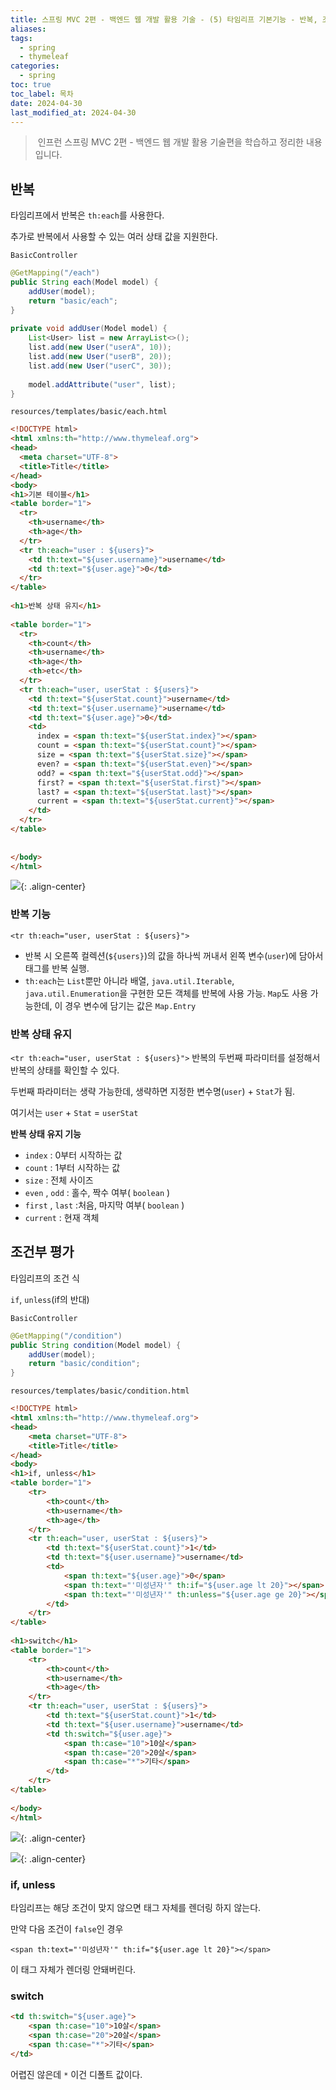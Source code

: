 ```yaml
---
title: 스프링 MVC 2편 - 백엔드 웹 개발 활용 기술 - (5) 타임리프 기본기능 - 반복, 조건부 평가
aliases: 
tags:
  - spring
  - thymeleaf
categories:
  - spring
toc: true
toc_label: 목차
date: 2024-04-30
last_modified_at: 2024-04-30
---
```

>  인프런 스프링 MVC 2편 - 백엔드 웹 개발 활용 기술편을 학습하고 정리한 내용 입니다.


## 반복

타임리프에서 반복은 `th:each`를 사용한다. 

추가로 반복에서 사용할 수 있는 여러 상태 값을 지원한다.

`BasicController`
```java
@GetMapping("/each")  
public String each(Model model) {  
    addUser(model);  
    return "basic/each";  
}  
  
private void addUser(Model model) {  
    List<User> list = new ArrayList<>();  
    list.add(new User("userA", 10));  
    list.add(new User("userB", 20));  
    list.add(new User("userC", 30));  
  
    model.addAttribute("user", list);  
}
```

`resources/templates/basic/each.html`
```html
<!DOCTYPE html>  
<html xmlns:th="http://www.thymeleaf.org">  
<head>  
  <meta charset="UTF-8">  
  <title>Title</title>  
</head>  
<body>  
<h1>기본 테이블</h1>  
<table border="1">  
  <tr>  
    <th>username</th>  
    <th>age</th>  
  </tr>  
  <tr th:each="user : ${users}">  
    <td th:text="${user.username}">username</td>  
    <td th:text="${user.age}">0</td>  
  </tr>  
</table>  
  
<h1>반복 상태 유지</h1>  
  
<table border="1">  
  <tr>  
    <th>count</th>  
    <th>username</th>  
    <th>age</th>  
    <th>etc</th>  
  </tr>  
  <tr th:each="user, userStat : ${users}">  
    <td th:text="${userStat.count}">username</td>  
    <td th:text="${user.username}">username</td>  
    <td th:text="${user.age}">0</td>  
    <td>  
      index = <span th:text="${userStat.index}"></span>  
      count = <span th:text="${userStat.count}"></span>  
      size = <span th:text="${userStat.size}"></span>  
      even? = <span th:text="${userStat.even}"></span>  
      odd? = <span th:text="${userStat.odd}"></span>  
      first? = <span th:text="${userStat.first}"></span>  
      last? = <span th:text="${userStat.last}"></span>  
      current = <span th:text="${userStat.current}"></span>  
    </td>  
  </tr>  
</table>  
  
  
</body>  
</html>
```

![](https://i.imgur.com/ayoaKtd.png){: .align-center}

### 반복 기능

`<tr th:each="user, userStat : ${users}">` 
- 반복 시 오른쪽 컬렉션(`${users}`)의 값을 하나씩 꺼내서 왼쪽 변수(`user`)에 담아서 태그를 반복 실행.
- `th:each`는 `List`뿐만 아니라 배열, `java.util.Iterable`, `java.util.Enumeration`을 구현한 모든 객체를 반복에 사용 가능. `Map`도 사용 가능한데, 이 경우 변수에 담기는 값은 `Map.Entry`

### 반복 상태 유지

`<tr th:each="user, userStat : ${users}">`
반복의 두번째 파라미터를 설정해서 반복의 상태를 확인할 수 있다.

두번째 파라미터는 생략 가능한데, 생략하면 지정한 변수명(`user`) + `Stat`가 됨.

여기서는 `user` + `Stat` = `userStat`

**반복 상태 유지 기능**
- `index` : 0부터 시작하는 값
- `count` : 1부터 시작하는 값
- `size` : 전체 사이즈
- `even` , `odd` : 홀수, 짝수 여부( `boolean` )
- `first` , `last` :처음, 마지막 여부( `boolean` )
- `current` : 현재 객체


## 조건부 평가

타임리프의 조건 식

`if`, `unless`(if의 반대)

`BasicController`
```java
@GetMapping("/condition")  
public String condition(Model model) {  
    addUser(model);  
    return "basic/condition";  
}
```

`resources/templates/basic/condition.html`
```html
<!DOCTYPE html>  
<html xmlns:th="http://www.thymeleaf.org">  
<head>  
    <meta charset="UTF-8">  
    <title>Title</title>  
</head>  
<body>  
<h1>if, unless</h1>  
<table border="1">  
    <tr>  
        <th>count</th>  
        <th>username</th>  
        <th>age</th>  
    </tr>  
    <tr th:each="user, userStat : ${users}">  
        <td th:text="${userStat.count}">1</td>  
        <td th:text="${user.username}">username</td>  
        <td>  
            <span th:text="${user.age}">0</span>  
            <span th:text="'미성년자'" th:if="${user.age lt 20}"></span>  
            <span th:text="'미성년자'" th:unless="${user.age ge 20}"></span>  
        </td>  
    </tr>  
</table>  
  
<h1>switch</h1>  
<table border="1">  
    <tr>  
        <th>count</th>  
        <th>username</th>  
        <th>age</th>  
    </tr>  
    <tr th:each="user, userStat : ${users}">  
        <td th:text="${userStat.count}">1</td>  
        <td th:text="${user.username}">username</td>  
        <td th:switch="${user.age}">  
            <span th:case="10">10살</span>  
            <span th:case="20">20살</span>  
            <span th:case="*">기타</span>  
        </td>  
    </tr>  
</table>  
  
</body>  
</html>
```

![](https://i.imgur.com/8WZgjAa.png){: .align-center}

![](https://i.imgur.com/b1MgGD6.png){: .align-center}


### if, unless

타임리프는 해당 조건이 맞지 않으면 태그 자체를 렌더링 하지 않는다.

만약 다음 조건이 `false`인 경우 

`<span th:text="'미성년자'" th:if="${user.age lt 20}"></span>` 

이 태그 자체가 렌더링 안돼버린다.

### switch

```html
<td th:switch="${user.age}">  
	<span th:case="10">10살</span>  
	<span th:case="20">20살</span>  
	<span th:case="*">기타</span>  
</td>  
```

어렵진 않은데 `*` 이건 디폴트 값이다.

